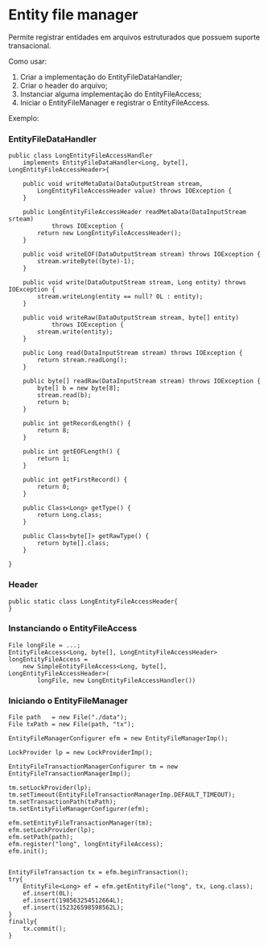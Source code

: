 # Entity file manager
Permite registrar entidades em arquivos estruturados que possuem suporte transacional.

Como usar:

1.  Criar a implementação do EntityFileDataHandler;
2.  Criar o header do arquivo;
3.  Instanciar alguma implementação do EntityFileAccess;
4.  Iniciar o EntityFileManager e registrar o EntityFileAccess.


Exemplo:

### EntityFileDataHandler

```
public class LongEntityFileAccessHandler 
	implements EntityFileDataHandler<Long, byte[], LongEntityFileAccessHeader>{

    public void writeMetaData(DataOutputStream stream,
		LongEntityFileAccessHeader value) throws IOException {
	}
	
	public LongEntityFileAccessHeader readMetaData(DataInputStream srteam)
			throws IOException {
		return new LongEntityFileAccessHeader();
	}
	
	public void writeEOF(DataOutputStream stream) throws IOException {
		stream.writeByte((byte)-1);
	}
	
	public void write(DataOutputStream stream, Long entity) throws IOException {
		stream.writeLong(entity == null? 0L : entity);
	}
	
	public void writeRaw(DataOutputStream stream, byte[] entity)
			throws IOException {
		stream.write(entity);
	}
	
	public Long read(DataInputStream stream) throws IOException {
		return stream.readLong();
	}
	
	public byte[] readRaw(DataInputStream stream) throws IOException {
		byte[] b = new byte[8];
		stream.read(b);
		return b;
	}
	
	public int getRecordLength() {
		return 8;
	}
	
	public int getEOFLength() {
		return 1;
	}
	
	public int getFirstRecord() {
		return 0;
	}
	
	public Class<Long> getType() {
		return Long.class;
	}
	
	public Class<byte[]> getRawType() {
		return byte[].class;
	}
	
}
```
### Header

```
public static class LongEntityFileAccessHeader{
}
```

### Instanciando o EntityFileAccess

```
File longFile = ...;
EntityFileAccess<Long, byte[], LongEntityFileAccessHeader> longEntityFileAccess =
    new SimpleEntityFileAccess<Long, byte[], LongEntityFileAccessHeader>(
        longFile, new LongEntityFileAccessHandler())

``` 

### Iniciando o EntityFileManager

```
File path   = new File("./data");
File txPath = new File(path, "tx");

EntityFileManagerConfigurer efm = new EntityFileManagerImp();

LockProvider lp = new LockProviderImp();

EntityFileTransactionManagerConfigurer tm = new EntityFileTransactionManagerImp();

tm.setLockProvider(lp);
tm.setTimeout(EntityFileTransactionManagerImp.DEFAULT_TIMEOUT);
tm.setTransactionPath(txPath);
tm.setEntityFileManagerConfigurer(efm);

efm.setEntityFileTransactionManager(tm);
efm.setLockProvider(lp);
efm.setPath(path);
efm.register("long", longEntityFileAccess);
efm.init();


EntityFileTransaction tx = efm.beginTransaction();
try{
    EntityFile<Long> ef = efm.getEntityFile("long", tx, Long.class);
    ef.insert(0L);
    ef.insert(198563254512664L);
    ef.insert(152326598598562L);
}
finally{
    tx.commit();
}
```    
